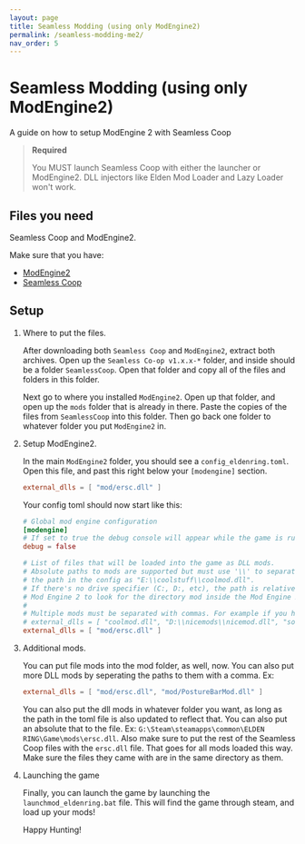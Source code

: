 ```yaml
---
layout: page
title: Seamless Modding (using only ModEngine2)
permalink: /seamless-modding-me2/
nav_order: 5
---
```

# Seamless Modding (using only ModEngine2)

A guide on how to setup ModEngine 2 with Seamless Coop

> **Required**
>
> You MUST launch Seamless Coop with either the launcher or ModEngine2. DLL injectors like Elden Mod Loader and Lazy Loader
> won't work.
> 


## Files you need
Seamless Coop and ModEngine2.

Make sure that you have:
- [ModEngine2](https://github.com/soulsmods/ModEngine2/releases/latest)
- [Seamless Coop](https://www.nexusmods.com/eldenring/mods/510)

## Setup

1. Where to put the files.  

    After downloading both `Seamless Coop` and `ModEngine2`, extract both archives. Open up the `Seamless Co-op v1.x.x-*` folder, 
    and inside should be a folder `SeamlessCoop`. Open that folder and copy all of the files and folders in this folder.

    Next go to where you installed `ModEngine2`. Open up that folder, and open up the `mods` folder that is already in there.
    Paste the copies of the files from `SeamlessCoop` into this folder. Then go back one folder to whatever folder you put 
    `ModEngine2` in.

2. Setup ModEngine2.  

    In the main `ModEngine2` folder, you should see a `config_eldenring.toml`. Open this file, and past this right below your
    `[modengine]` section.

    ```toml
    external_dlls = [ "mod/ersc.dll" ]
    ```

    Your config toml should now start like this:

    ```toml
    # Global mod engine configuration
    [modengine]
    # If set to true the debug console will appear while the game is running
    debug = false
    
    # List of files that will be loaded into the game as DLL mods.
    # Absolute paths to mods are supported but must use '\\' to separate path items. For example, if your mod is at E:\coolstuff\coolmod.dll, you must enter
    # the path in the config as "E:\\coolstuff\\coolmod.dll".
    # If there's no drive specifier (C:, D:, etc), the path is relative to where the launcher is located. For example, having the path as "mod.dll" will tell
    # Mod Engine 2 to look for the directory mod inside the Mod Engine 2 directory with the launcher.
    #
    # Multiple mods must be separated with commas. For example if you have 3 mods, you will have something like the following:
    # external_dlls = [ "coolmod.dll", "D:\\nicemods\\nicemod.dll", "sosofolder\sosomod.dll" ]
    external_dlls = [ "mod/ersc.dll" ]
    ```

3. Additional mods.  

    You can put file mods into the mod folder, as well, now. You can also put more DLL mods by seperating the paths to them 
    with a comma. Ex:

    ```toml
    external_dlls = [ "mod/ersc.dll", "mod/PostureBarMod.dll" ]
    ```

    You can also put the dll mods in whatever folder you want, as long as the path in the toml file is also updated to reflect
    that. You can also put an absolute that to the file. Ex: `G:\Steam\steamapps\common\ELDEN RING\Game\mods\ersc.dll`. Also
    make sure to put the rest of the Seamless Coop files with the `ersc.dll` file. That goes for all mods loaded this way. Make
    sure the files they came with are in the same directory as them.

4. Launching the game  

    Finally, you can launch the game by launching the `launchmod_eldenring.bat` file. This will find the game through steam, 
    and load up your mods!

    Happy Hunting!
